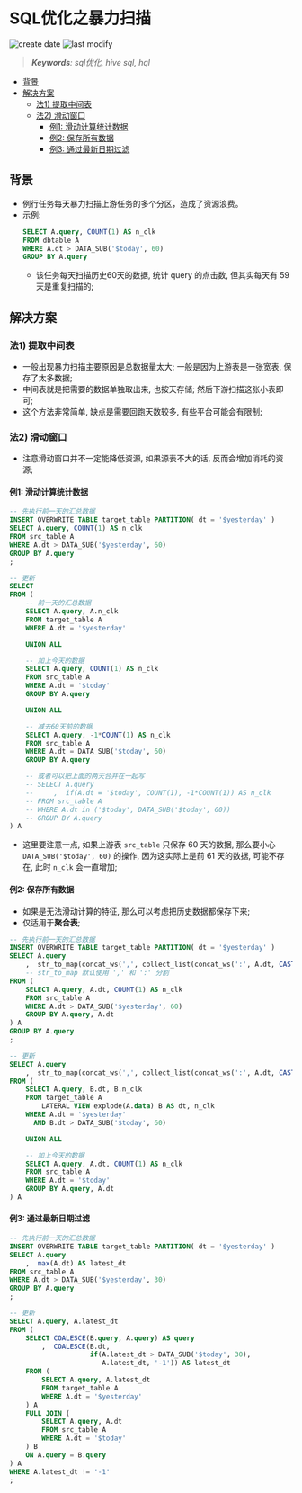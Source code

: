 SQL优化之暴力扫描
===
<!--START_SECTION:badge-->

![create date](https://img.shields.io/static/v1?label=create%20date&message=2023-02-xx&label_color=gray&color=lightsteelblue&style=flat-square)
![last modify](https://img.shields.io/static/v1?label=last%20modify&message=2025-07-08%2016%3A53%3A13&label_color=gray&color=thistle&style=flat-square)

<!--END_SECTION:badge-->
<!--info
top: false
hidden: false
-->

> ***Keywords**: sql优化, hive sql, hql*

<!--START_SECTION:toc-->
- [背景](#背景)
- [解决方案](#解决方案)
    - [法1) 提取中间表](#法1-提取中间表)
    - [法2) 滑动窗口](#法2-滑动窗口)
        - [例1: 滑动计算统计数据](#例1-滑动计算统计数据)
        - [例2: 保存所有数据](#例2-保存所有数据)
        - [例3: 通过最新日期过滤](#例3-通过最新日期过滤)
<!--END_SECTION:toc-->

## 背景
- 例行任务每天暴力扫描上游任务的多个分区，造成了资源浪费。
- 示例:
    ```sql
    SELECT A.query, COUNT(1) AS n_clk
    FROM dbtable A
    WHERE A.dt > DATA_SUB('$today', 60)
    GROUP BY A.query
    ```
    - 该任务每天扫描历史60天的数据, 统计 query 的点击数, 但其实每天有 59 天是重复扫描的;

## 解决方案

### 法1) 提取中间表
- 一般出现暴力扫描主要原因是总数据量太大; 一般是因为上游表是一张宽表, 保存了太多数据;
- 中间表就是把需要的数据单独取出来, 也按天存储; 然后下游扫描这张小表即可;
- 这个方法非常简单, 缺点是需要回跑天数较多, 有些平台可能会有限制;

### 法2) 滑动窗口

- 注意滑动窗口并不一定能降低资源, 如果源表不大的话, 反而会增加消耗的资源;

#### 例1: 滑动计算统计数据
```sql
-- 先执行前一天的汇总数据
INSERT OVERWRITE TABLE target_table PARTITION( dt = '$yesterday' )
SELECT A.query, COUNT(1) AS n_clk
FROM src_table A
WHERE A.dt > DATA_SUB('$yesterday', 60)
GROUP BY A.query
;

-- 更新
SELECT
FROM (
    -- 前一天的汇总数据
    SELECT A.query, A.n_clk
    FROM target_table A
    WHERE A.dt = '$yesterday'

    UNION ALL

    -- 加上今天的数据
    SELECT A.query, COUNT(1) AS n_clk
    FROM src_table A
    WHERE A.dt = '$today'
    GROUP BY A.query

    UNION ALL

    -- 减去60天前的数据
    SELECT A.query, -1*COUNT(1) AS n_clk
    FROM src_table A
    WHERE A.dt = DATA_SUB('$today', 60)
    GROUP BY A.query

    -- 或者可以把上面的两天合并在一起写
    -- SELECT A.query
    --     ,  if(A.dt = '$today', COUNT(1), -1*COUNT(1)) AS n_clk
    -- FROM src_table A
    -- WHERE A.dt in ('$today', DATA_SUB('$today', 60))
    -- GROUP BY A.query
) A
```
- 这里要注意一点, 如果上游表 `src_table` 只保存 60 天的数据, 那么要小心 `DATA_SUB('$today', 60)` 的操作, 因为这实际上是前 61 天的数据, 可能不存在, 此时 `n_clk` 会一直增加;


#### 例2: 保存所有数据
- 如果是无法滑动计算的特征, 那么可以考虑把历史数据都保存下来;
- 仅适用于**聚合表**;

```sql
-- 先执行前一天的汇总数据
INSERT OVERWRITE TABLE target_table PARTITION( dt = '$yesterday' )
SELECT A.query
    ,  str_to_map(concat_ws(',', collect_list(concat_ws(':', A.dt, CAST(A.n_clk AS string))))) AS data_map
    -- str_to_map 默认使用 ',' 和 ':' 分割
FROM (
    SELECT A.query, A.dt, COUNT(1) AS n_clk
    FROM src_table A
    WHERE A.dt > DATA_SUB('$yesterday', 60)
    GROUP BY A.query, A.dt
) A
GROUP BY A.query
;

-- 更新
SELECT A.query
    ,  str_to_map(concat_ws(',', collect_list(concat_ws(':', A.dt, CAST(A.n_clk AS string))))) AS data_map
FROM (
    SELECT A.query, B.dt, B.n_clk
    FROM target_table A
        LATERAL VIEW explode(A.data) B AS dt, n_clk
    WHERE A.dt = '$yesterday'
      AND B.dt > DATA_SUB('$today', 60)

    UNION ALL

    -- 加上今天的数据
    SELECT A.query, A.dt, COUNT(1) AS n_clk
    FROM src_table A
    WHERE A.dt = '$today'
    GROUP BY A.query, A.dt
) A
```

#### 例3: 通过最新日期过滤

```sql
-- 先执行前一天的汇总数据
INSERT OVERWRITE TABLE target_table PARTITION( dt = '$yesterday' )
SELECT A.query
    ,  max(A.dt) AS latest_dt
FROM src_table A
WHERE A.dt > DATA_SUB('$yesterday', 30)
GROUP BY A.query
;

-- 更新
SELECT A.query, A.latest_dt
FROM (
    SELECT COALESCE(B.query, A.query) AS query
        ,  COALESCE(B.dt, 
                    if(A.latest_dt > DATA_SUB('$today', 30), 
                       A.latest_dt, '-1')) AS latest_dt
    FROM (
        SELECT A.query, A.latest_dt
        FROM target_table A
        WHERE A.dt = '$yesterday'
    ) A
    FULL JOIN (
        SELECT A.query, A.dt
        FROM src_table A
        WHERE A.dt = '$today'
    ) B
    ON A.query = B.query
) A
WHERE A.latest_dt != '-1'
;
```
